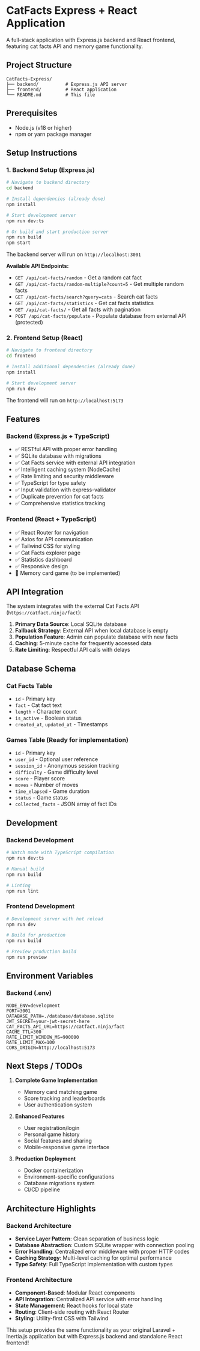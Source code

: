 # CatFacts Express + React Application

A full-stack application with Express.js backend and React frontend, featuring cat facts API and memory game functionality.

## Project Structure

```
CatFacts-Express/
├── backend/          # Express.js API server
├── frontend/         # React application
└── README.md         # This file
```

## Prerequisites

- Node.js (v18 or higher)
- npm or yarn package manager

## Setup Instructions

### 1. Backend Setup (Express.js)

```bash
# Navigate to backend directory
cd backend

# Install dependencies (already done)
npm install

# Start development server
npm run dev:ts

# Or build and start production server
npm run build
npm start
```

The backend server will run on `http://localhost:3001`

**Available API Endpoints:**
- `GET /api/cat-facts/random` - Get a random cat fact
- `GET /api/cat-facts/random-multiple?count=5` - Get multiple random facts
- `GET /api/cat-facts/search?query=cats` - Search cat facts
- `GET /api/cat-facts/statistics` - Get cat facts statistics
- `GET /api/cat-facts/` - Get all facts with pagination
- `POST /api/cat-facts/populate` - Populate database from external API (protected)

### 2. Frontend Setup (React)

```bash
# Navigate to frontend directory
cd frontend

# Install additional dependencies (already done)
npm install

# Start development server
npm run dev
```

The frontend will run on `http://localhost:5173`

## Features

### Backend (Express.js + TypeScript)
- ✅ RESTful API with proper error handling
- ✅ SQLite database with migrations
- ✅ Cat Facts service with external API integration
- ✅ Intelligent caching system (NodeCache)
- ✅ Rate limiting and security middleware
- ✅ TypeScript for type safety
- ✅ Input validation with express-validator
- ✅ Duplicate prevention for cat facts
- ✅ Comprehensive statistics tracking

### Frontend (React + TypeScript)
- ✅ React Router for navigation
- ✅ Axios for API communication
- ✅ Tailwind CSS for styling
- ✅ Cat Facts explorer page
- ✅ Statistics dashboard
- ✅ Responsive design
- 🚧 Memory card game (to be implemented)

## API Integration

The system integrates with the external Cat Facts API (`https://catfact.ninja/fact`):

1. **Primary Data Source**: Local SQLite database
2. **Fallback Strategy**: External API when local database is empty
3. **Population Feature**: Admin can populate database with new facts
4. **Caching**: 5-minute cache for frequently accessed data
5. **Rate Limiting**: Respectful API calls with delays

## Database Schema

### Cat Facts Table
- `id` - Primary key
- `fact` - Cat fact text
- `length` - Character count
- `is_active` - Boolean status
- `created_at`, `updated_at` - Timestamps

### Games Table (Ready for implementation)
- `id` - Primary key
- `user_id` - Optional user reference
- `session_id` - Anonymous session tracking
- `difficulty` - Game difficulty level
- `score` - Player score
- `moves` - Number of moves
- `time_elapsed` - Game duration
- `status` - Game status
- `collected_facts` - JSON array of fact IDs

## Development

### Backend Development
```bash
# Watch mode with TypeScript compilation
npm run dev:ts

# Manual build
npm run build

# Linting
npm run lint
```

### Frontend Development
```bash
# Development server with hot reload
npm run dev

# Build for production
npm run build

# Preview production build
npm run preview
```

## Environment Variables

### Backend (.env)
```env
NODE_ENV=development
PORT=3001
DATABASE_PATH=./database/database.sqlite
JWT_SECRET=your-jwt-secret-here
CAT_FACTS_API_URL=https://catfact.ninja/fact
CACHE_TTL=300
RATE_LIMIT_WINDOW_MS=900000
RATE_LIMIT_MAX=100
CORS_ORIGIN=http://localhost:5173
```

## Next Steps / TODOs

1. **Complete Game Implementation**
   - Memory card matching game
   - Score tracking and leaderboards
   - User authentication system

2. **Enhanced Features**
   - User registration/login
   - Personal game history
   - Social features and sharing
   - Mobile-responsive game interface

3. **Production Deployment**
   - Docker containerization
   - Environment-specific configurations
   - Database migrations system
   - CI/CD pipeline

## Architecture Highlights

### Backend Architecture
- **Service Layer Pattern**: Clean separation of business logic
- **Database Abstraction**: Custom SQLite wrapper with connection pooling
- **Error Handling**: Centralized error middleware with proper HTTP codes
- **Caching Strategy**: Multi-level caching for optimal performance
- **Type Safety**: Full TypeScript implementation with custom types

### Frontend Architecture
- **Component-Based**: Modular React components
- **API Integration**: Centralized API service with error handling
- **State Management**: React hooks for local state
- **Routing**: Client-side routing with React Router
- **Styling**: Utility-first CSS with Tailwind

This setup provides the same functionality as your original Laravel + Inertia.js application but with Express.js backend and standalone React frontend!